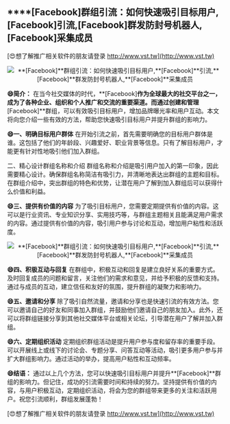 ## ****[Facebook]**群组引流：如何快速吸引目标用户,**[Facebook]**引流,**[Facebook]**群发防封号机器人,**[Facebook]**采集成员**

[😍想了解推广相关软件的朋友请登录 http://www.vst.tw](http://www.vst.tw)

 <center><img src="https://vst.tw/MP4/tuiguang/png/8.png" alt="**[Facebook]**群组引流：如何快速吸引目标用户,**[Facebook]**引流,**[Facebook]**群发防封号机器人,**[Facebook]**采集成员"></center>

**😄简介：**
在当今社交媒体的时代，**[Facebook]**作为全球最大的社交平台之一，成为了各种企业、组织和个人推广和交流的重要渠道。而通过创建和管理**[Facebook]**群组，可以有效吸引目标用户，增加品牌曝光率和用户互动。本文将向您介绍一些有效的方法，帮助您快速吸引目标用户并提升群组的影响力。

**😄一、明确目标用户群体**
在开始引流之前，首先需要明确您的目标用户群体是谁。这包括了他们的年龄段、兴趣爱好、职业背景等信息。只有了解目标用户，才能更有针对性地吸引他们加入群组。

二、精心设计群组名称和介绍
群组名称和介绍是吸引用户加入的第一印象，因此需要精心设计。确保群组名称简洁有吸引力，并清晰地表达出群组的主题和目标。在群组介绍中，突出群组的特色和优势，让潜在用户了解到加入群组后可以获得什么价值和利益。

**😄三、提供有价值的内容**
为了吸引目标用户，您需要定期提供有价值的内容。这可以是行业资讯、专业知识分享、实用技巧等，与群组主题相关且能满足用户需求的内容。通过提供有价值的内容，吸引用户参与讨论和互动，增加用户粘性和活跃度。

 <center><img src="https://vst.tw/MP4/tuiguang/png/4.png" alt="**[Facebook]**群组引流：如何快速吸引目标用户,**[Facebook]**引流,**[Facebook]**群发防封号机器人,**[Facebook]**采集成员"></center>

**😄四、积极互动与回复**
在群组中，积极互动和回复是建立良好关系的重要方式。及时回复成员的问题和留言，关注他们的需求和意见，并给予积极的反馈和支持。通过与成员的互动，建立信任和友好的氛围，提升群组的凝聚力和影响力。

**😄五、邀请和分享**
除了吸引自然流量，邀请和分享也是快速引流的有效方法。您可以邀请自己的好友和同事加入群组，并鼓励他们邀请自己的朋友加入。此外，还可以将群组链接分享到其他社交媒体平台或相关论坛，引导潜在用户了解并加入群组。

**😄六、定期组织活动**
定期组织群组活动是提升用户参与度和留存率的重要手段。可以开展线上或线下的讨论会、专题分享、问答互动等活动，吸引更多用户参与并扩大群组影响力。通过活动的举办，提高用户粘性和互动频率。

**😄结语：**
通过以上几个方法，您可以快速吸引目标用户并提升**[Facebook]**群组的影响力。但记住，成功的引流需要时间和持续的努力。坚持提供有价值的内容，与用户积极互动，定期组织活动，将会为您的群组带来更多的关注和活跃用户。祝您引流顺利，群组发展蓬勃！

[😍想了解推广相关软件的朋友请登录 http://www.vst.tw](http://www.vst.tw)



